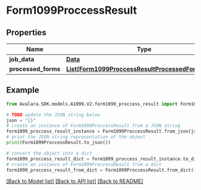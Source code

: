 # Form1099ProccessResult


## Properties

Name | Type | Description | Notes
------------ | ------------- | ------------- | -------------
**job_data** | [**Data**](Data.md) |  | [optional] 
**processed_forms** | [**List[Form1099ProccessResultProcessedFormsInner]**](Form1099ProccessResultProcessedFormsInner.md) |  | [optional] 

## Example

```python
from Avalara.SDK.models.A1099.V2.form1099_proccess_result import Form1099ProccessResult

# TODO update the JSON string below
json = "{}"
# create an instance of Form1099ProccessResult from a JSON string
form1099_proccess_result_instance = Form1099ProccessResult.from_json(json)
# print the JSON string representation of the object
print(Form1099ProccessResult.to_json())

# convert the object into a dict
form1099_proccess_result_dict = form1099_proccess_result_instance.to_dict()
# create an instance of Form1099ProccessResult from a dict
form1099_proccess_result_from_dict = Form1099ProccessResult.from_dict(form1099_proccess_result_dict)
```
[[Back to Model list]](../README.md#documentation-for-models) [[Back to API list]](../README.md#documentation-for-api-endpoints) [[Back to README]](../README.md)


